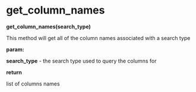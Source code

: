 # get\_column\_names

**get\_column\_names(search\_type)**

This method will get all of the column names associated with a search
type

**param:**

**search\_type** - the search type used to query the columns for

**return**

list of columns names

